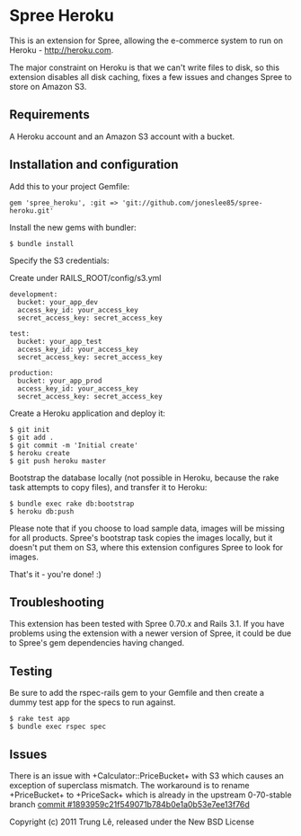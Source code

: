 Spree Heroku
============

This is an extension for Spree, allowing the e-commerce system to run on Heroku - http://heroku.com.

The major constraint on Heroku is that we can't write files to disk, so this extension disables all disk caching, fixes a few issues and changes Spree to store on Amazon S3.

Requirements
------------

A Heroku account and an Amazon S3 account with a bucket.

Installation and configuration
-------------------------------

Add this to your project Gemfile:

    gem 'spree_heroku', :git => 'git://github.com/joneslee85/spree-heroku.git'

Install the new gems with bundler:

    $ bundle install

Specify the S3 credentials:

Create under RAILS_ROOT/config/s3.yml

    development:
      bucket: your_app_dev
      access_key_id: your_access_key
      secret_access_key: secret_access_key

    test:
      bucket: your_app_test
      access_key_id: your_access_key
      secret_access_key: secret_access_key

    production:
      bucket: your_app_prod
      access_key_id: your_access_key
      secret_access_key: secret_access_key

Create a Heroku application and deploy it:

    $ git init
    $ git add .
    $ git commit -m 'Initial create'
    $ heroku create
    $ git push heroku master

Bootstrap the database locally (not possible in Heroku, because the rake task attempts to copy files), and transfer it to Heroku:

    $ bundle exec rake db:bootstrap
    $ heroku db:push

Please note that if you choose to load sample data, images will be missing for all products. Spree's bootstrap task copies the images locally, but it doesn't put them on S3, where this extension configures Spree to look for images.

That's it - you're done! :)

Troubleshooting
---------------

This extension has been tested with Spree 0.70.x and Rails 3.1. If you have problems using the extension with a newer version of Spree, it could be due to Spree's gem dependencies having changed.

Testing
-------

Be sure to add the rspec-rails gem to your Gemfile and then create a dummy test app for the specs to run against.

    $ rake test app
    $ bundle exec rspec spec

Issues
------

There is an issue with +Calculator::PriceBucket+ with S3 which causes an exception of superclass mismatch. The workaround is to rename +PriceBucket+ to +PriceSack+ which is already in the upstream 0-70-stable branch [commit #1893959c21f549071b784b0e1a0b53e7ee13f76d](https://github.com/spree/spree/commit/1893959c21f549071b784b0e1a0b53e7ee13f76d) 

Copyright (c) 2011 Trung Lê, released under the New BSD License
